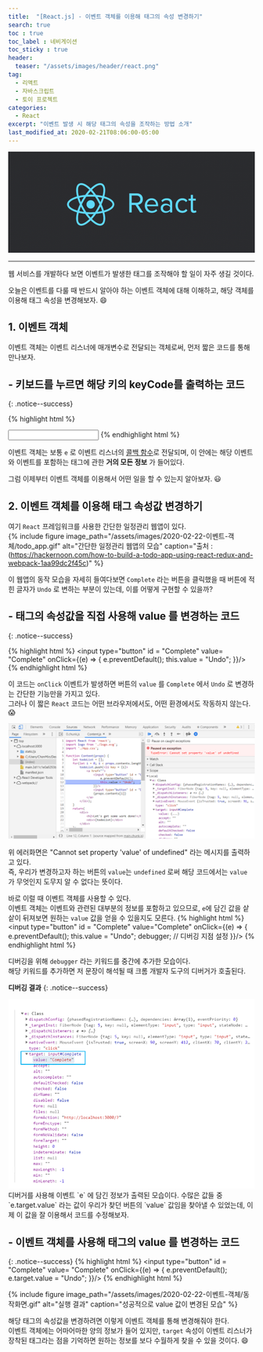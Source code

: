 ```yaml
---
title:  "[React.js] - 이벤트 객체를 이용해 태그의 속성 변경하기"
search: true
toc : true
toc_label : 네비게이션
toc_sticky : true
header:
  teaser: "/assets/images/header/react.png"
tag:
  - 리액트
  - 자바스크립트
  - 토이 프로젝트
categories:
  - React
excerpt: "이벤트 발생 시 해당 태그의 속성을 조작하는 방법 소개"
last_modified_at: 2020-02-21T08:06:00-05:00
---
```

<img src = "/assets/images/header/react.png"/>   

---

웹 서비스를 개발하다 보면 이벤트가 발생한 태그를 조작해야 할 일이 자주 생길 것이다.  

오늘은 이벤트를 다룰 때 반드시 알아야 하는 이벤트 객체에 대해 이해하고, 해당 객체를 이용해 태그 속성을 변경해보자. 😄

## 1. 이벤트 객체
이벤트 객체는 이벤트 리스너에 매개변수로 전달되는 객체로써, 먼저 짧은 코드를 통해 만나보자.

## - 키보드를 누르면 해당 키의 keyCode를 출력하는 코드
{: .notice--success}

{% highlight html %}
<body>
  <input type="text" onkeydown="doSomething(event)"/>
  <script type="text/javascript">
    function doSomething(e) {  // e가 바로 이벤트 객체임!
        alert('입력한 키' + e.keyCode);
    }
  </script>
</body>
{% endhighlight html %}

이벤트 객체는 보통 `e` 로 이벤트 리스너의 [콜백 함수](https://webcoding.tistory.com/entry/JavaScript-%EC%9E%90%EB%B0%94%EC%8A%A4%ED%81%AC%EB%A6%BD%ED%8A%B8-%EC%BD%9C%EB%B0%B1%ED%95%A8%EC%88%98%EB%9E%80)로 전달되며, 이 안에는 해당 이벤트와 이벤트를 포함하는 태그에 관한 **거의 모든 정보** 가 들어있다.

그럼 이제부터 이벤트 객체를 이용해서 어떤 일을 할 수 있는지 알아보자. 😃


## 2. 이벤트 객체를 이용해 태그 속성값 변경하기  
여기 `React` 프레임워크를 사용한 간단한 일정관리 웹앱이 있다.  
{% include figure image_path="/assets/images/2020-02-22-이벤트-객체/todo_app.gif" alt="간단한 일정관리 웹앱의 모습" caption="출처 : (https://hackernoon.com/how-to-build-a-todo-app-using-react-redux-and-webpack-1aa99dc2f45c)" %}

이 웹앱의 동작 모습을 자세히 들여다보면 `Complete` 라는 버튼을 클릭했을 때 버튼에 적힌 글자가 `Undo` 로 변하는 부분이 있는데, 이를 어떻게 구현할 수 있을까?  

## - 태그의 속성값을 직접 사용해 value 를 변경하는 코드
{: .notice--success}

{% highlight html %}
<input type="button" id = "Complete" value= "Complete" onClick={(e) => {
    e.preventDefault();
    this.value = "Undo";
}}/>
{% endhighlight html %}

이 코드는 `onClick` 이벤트가 발생하면 버튼의 `value` 를 `Complete` 에서 `Undo` 로 변경하는 간단한 기능만을 가지고 있다.  
그러나 이 짧은 `React` 코드는 어떤 브라우저에서도, 어떤 환경에서도 작동하지 않는다. 😱

<img src="/assets/images/2020-02-22-이벤트-객체/에러화면.PNG">


위 에러화면은 "Cannot set property 'value' of undefined" 라는 메시지를 출력하고 있다.  
즉, 우리가 변경하고자 하는 버튼의 `value`는 `undefined` 로써 해당 코드에서는 `value` 가 무엇인지 도무지 알 수 없다는 뜻이다.  


바로 이럴 때 이벤트 객체를 사용할 수 있다.  
이벤트 객체는 이벤트와 관련된 대부분의 정보를 포함하고 있으므로, `e`에 담긴 값을 샅샅이 뒤져보면 원하는 `value` 값을 얻을 수 있을지도 모른다.
{% highlight html %}
<input type="button" id = "Complete" value="Complete" onClick={(e) => {
    e.preventDefault();
    this.value = "Undo";
    debugger;   // 디버깅 지점 설정
}}/>
{% endhighlight html %}

디버깅을 위해 `debugger` 라는 키워드를 중간에 추가한 모습이다.  
해당 키워드를 추가하면 저 문장이 해석될 때 크롬 개발자 도구의 디버거가 호출된다.  

**디버깅 결과**
{: .notice--success}

<img src="/assets/images/2020-02-22-이벤트-객체/디버깅.PNG">
디버거를 사용해 이벤트 `e` 에 담긴 정보가 출력된 모습이다.  
수많은 값들 중 `e.target.value` 라는 값이 우리가 찾던 버튼의 `value` 값임을 찾아낼 수 있었는데, 이제 이 값을 잘 이용해서 코드를 수정해보자.

## - 이벤트 객체를 사용해 태그의 value 를 변경하는 코드
{: .notice--success}
{% highlight html %}
<input type="button" id = "Complete" value= "Complete" onClick={(e) => {
    e.preventDefault();
    e.target.value = "Undo";
}}/>
{% endhighlight html %}


{% include figure image_path="/assets/images/2020-02-22-이벤트-객체/동작화면.gif" alt="실행 결과" caption="성공적으로 value 값이 변경된 모습" %}

해당 태그의 속성값을 변경하려면 이렇게 이벤트 객체를 통해 변경해줘야 한다.  
이벤트 객체에는 어마어마한 양의 정보가 들어 있지만, `target` 속성이 이벤트 리스너가 장착된 태그라는 점을 기억하면 원하는 정보를 보다 수월하게 찾을 수 있을 것이다. 😄
